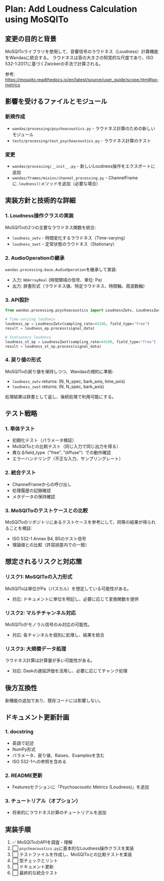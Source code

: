 # Plan: Add Loudness Calculation using MoSQITo

## 変更の目的と背景

MoSQIToライブラリを使用して、音響信号のラウドネス（Loudness）計算機能をWandasに統合する。
ラウドネスは音の大きさの知覚的な尺度であり、ISO 532-1:2017に基づくZwickerの手法で計算される。

参考: https://mosqito.readthedocs.io/en/latest/source/user_guide/scope.html#sq-metrics

## 影響を受けるファイルとモジュール

### 新規作成
- `wandas/processing/psychoacoustics.py` - ラウドネス計算のための新しいモジュール
- `tests/processing/test_psychoacoustics.py` - ラウドネス計算のテスト

### 変更
- `wandas/processing/__init__.py` - 新しいLoudness操作をエクスポートに追加
- `wandas/frames/mixins/channel_processing.py` - ChannelFrameに`.loudness()`メソッドを追加（必要な場合）

## 実装方針と技術的な詳細

### 1. Loudness操作クラスの実装
MoSQIToの2つの主要なラウドネス関数を統合:
- `loudness_zwtv` - 時間変化するラウドネス（Time-varying）
- `loudness_zwst` - 定常状態のラウドネス（Stationary）

### 2. AudioOperationの継承
`wandas.processing.base.AudioOperation`を継承して実装:
- 入力: `NDArrayReal` (時間領域の信号、単位: Pa)
- 出力: 辞書形式（ラウドネス値、特定ラウドネス、時間軸、周波数軸）

### 3. API設計
```python
from wandas.processing.psychoacoustics import LoudnessZwtv, LoudnessZwst

# Time-varying loudness
loudness_op = LoudnessZwtv(sampling_rate=44100, field_type="free")
result = loudness_op.process(signal_data)

# Stationary loudness  
loudness_st_op = LoudnessZwst(sampling_rate=44100, field_type="free")
result = loudness_st_op.process(signal_data)
```

### 4. 戻り値の形式
MoSQIToの戻り値を保持しつつ、Wandasの規約に準拠:
- `loudness_zwtv` returns: (N, N_spec, bark_axis, time_axis)
- `loudness_zwst` returns: (N, N_spec, bark_axis)

処理結果は辞書として返し、後続処理で利用可能にする。

## テスト戦略

### 1. 単体テスト
- 初期化テスト（パラメータ検証）
- MoSQIToとの比較テスト（同じ入力で同じ出力を得る）
- 異なるfield_type（"free", "diffuse"）での動作確認
- エラーハンドリング（不正な入力、サンプリングレート）

### 2. 統合テスト
- ChannelFrameからの呼び出し
- 処理履歴の記録確認
- メタデータの保持確認

### 3. MoSQIToのテストケースとの比較
MoSQIToのリポジトリにあるテストケースを参考にして、同等の結果が得られることを検証:
- ISO 532-1 Annex B4, B5のテスト信号
- 理論値との比較（許容誤差内での一致）

## 想定されるリスクと対応策

### リスク1: MoSQIToの入力形式
MoSQIToは単位がPa（パスカル）を想定している可能性がある。
- 対応: ドキュメントに単位を明記し、必要に応じて変換関数を提供

### リスク2: マルチチャンネル対応
MoSQIToがモノラル信号のみ対応の可能性。
- 対応: 各チャンネルを個別に処理し、結果を統合

### リスク3: 大規模データ処理
ラウドネス計算は計算量が多い可能性がある。
- 対応: Daskの遅延評価を活用し、必要に応じてチャンク処理

## 後方互換性

新機能の追加であり、既存コードには影響しない。

## ドキュメント更新計画

### 1. docstring
- 英語で記述
- NumPy形式
- パラメータ、戻り値、Raises、Examplesを含む
- ISO 532-1への参照を含める

### 2. README更新
- Featuresセクションに「Psychoacoustic Metrics (Loudness)」を追加

### 3. チュートリアル（オプション）
- 将来的にラウドネス計算のチュートリアルを追加

## 実装手順

1. ✅ MoSQIToのAPIを調査・理解
2. ⬜ `psychoacoustics.py`に基本的なLoudness操作クラスを実装
3. ⬜ テストファイルを作成し、MoSQIToとの比較テストを実装
4. ⬜ 型チェックとリント
5. ⬜ ドキュメント更新
6. ⬜ 最終的な統合テスト

